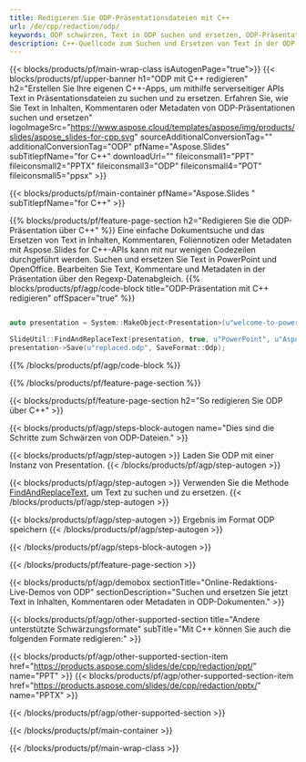 ```yaml
---
title: Redigieren Sie ODP-Präsentationsdateien mit C++
url: /de/cpp/redaction/odp/
keywords: ODP schwärzen, Text in ODP suchen und ersetzen, ODP-Präsentation aktualisieren
description: C++-Quellcode zum Suchen und Ersetzen von Text in der ODP-Präsentation.
---
```


{{< blocks/products/pf/main-wrap-class isAutogenPage="true">}}
{{< blocks/products/pf/upper-banner h1="ODP mit C++ redigieren" h2="Erstellen Sie Ihre eigenen C++-Apps, um mithilfe serverseitiger APIs Text in Präsentationsdateien zu suchen und zu ersetzen. Erfahren Sie, wie Sie Text in Inhalten, Kommentaren oder Metadaten von ODP-Präsentationen suchen und ersetzen" logoImageSrc="https://www.aspose.cloud/templates/aspose/img/products/slides/aspose_slides-for-cpp.svg" sourceAdditionalConversionTag="" additionalConversionTag="ODP" pfName="Aspose.Slides" subTitlepfName="for C++" downloadUrl="" fileiconsmall1="PPT" fileiconsmall2="PPTX" fileiconsmall3="ODP" fileiconsmall4="POT" fileiconsmall5="ppsx" >}}

{{< blocks/products/pf/main-container pfName="Aspose.Slides " subTitlepfName="for C++" >}}

{{% blocks/products/pf/feature-page-section  h2="Redigieren Sie die ODP-Präsentation über C++" %}}
Eine einfache Dokumentsuche und das Ersetzen von Text in Inhalten, Kommentaren, Foliennotizen oder Metadaten mit Aspose.Slides for C++-APIs kann mit nur wenigen Codezeilen durchgeführt werden. Suchen und ersetzen Sie Text in PowerPoint und OpenOffice. Bearbeiten Sie Text, Kommentare und Metadaten in der Präsentation über den Regexp-Datenabgleich.
{{% blocks/products/pf/agp/code-block title="ODP-Präsentation mit C++ redigieren" offSpacer="true" %}}

```cpp

auto presentation = System::MakeObject<Presentation>(u"welcome-to-powerpoint.odp");

SlideUtil::FindAndReplaceText(presentation, true, u"PowerPoint", u"Aspose.Slides", nullptr);
presentation->Save(u"replaced.odp", SaveFormat::Odp);	
```

{{% /blocks/products/pf/agp/code-block %}}

{{% /blocks/products/pf/feature-page-section %}}

{{< blocks/products/pf/feature-page-section  h2="So redigieren Sie ODP über C++" >}}

{{< blocks/products/pf/agp/steps-block-autogen name="Dies sind die Schritte zum Schwärzen von ODP-Dateien." >}}

{{< blocks/products/pf/agp/step-autogen >}}
Laden Sie ODP mit einer Instanz von Presentation.
{{< /blocks/products/pf/agp/step-autogen >}}

{{< blocks/products/pf/agp/step-autogen >}}
Verwenden Sie die Methode [FindAndReplaceText](https://reference.aspose.com/slides/cpp/aspose.slides.util/slideutil/findandreplacetext/), um Text zu suchen und zu ersetzen.
{{< /blocks/products/pf/agp/step-autogen >}}

{{< blocks/products/pf/agp/step-autogen >}}
Ergebnis im Format ODP speichern
{{< /blocks/products/pf/agp/step-autogen >}}

{{< /blocks/products/pf/agp/steps-block-autogen >}}

{{< /blocks/products/pf/feature-page-section >}}

{{< blocks/products/pf/agp/demobox sectionTitle="Online-Redaktions-Live-Demos von ODP" sectionDescription="Suchen und ersetzen Sie jetzt Text in Inhalten, Kommentaren oder Metadaten in ODP-Dokumenten." >}}

{{< blocks/products/pf/agp/other-supported-section title="Andere unterstützte Schwärzungsformate" subTitle="Mit C++ können Sie auch die folgenden Formate redigieren:" >}}

{{< blocks/products/pf/agp/other-supported-section-item href="https://products.aspose.com/slides/de/cpp/redaction/ppt/" name="PPT" >}}
{{< blocks/products/pf/agp/other-supported-section-item href="https://products.aspose.com/slides/de/cpp/redaction/pptx/" name="PPTX" >}}


{{< /blocks/products/pf/agp/other-supported-section >}}

{{< /blocks/products/pf/main-container >}}
    
{{< /blocks/products/pf/main-wrap-class >}}